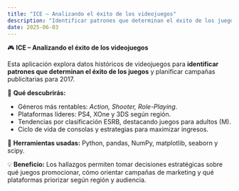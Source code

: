 ```yaml
---
title: "ICE – Analizando el éxito de los videojuegos"
description: "Identificar patrones que determinan el éxito de los juegos"
date: 2025-06-03
---
```

🎮 **ICE – Analizando el éxito de los videojuegos**

Esta aplicación explora datos históricos de videojuegos para **identificar patrones que determinan el éxito de los juegos** y planificar campañas publicitarias para 2017.

🔹 **Qué descubrirás:**

* Géneros más rentables: *Action, Shooter, Role-Playing*.
* Plataformas líderes: PS4, XOne y 3DS según región.
* Tendencias por clasificación ESRB, destacando juegos para adultos (M).
* Ciclo de vida de consolas y estrategias para maximizar ingresos.

🔧 **Herramientas usadas:** Python, pandas, NumPy, matplotlib, seaborn y scipy.

💡 **Beneficio:** Los hallazgos permiten tomar decisiones estratégicas sobre qué juegos promocionar, cómo orientar campañas de marketing y qué plataformas priorizar según región y audiencia.
